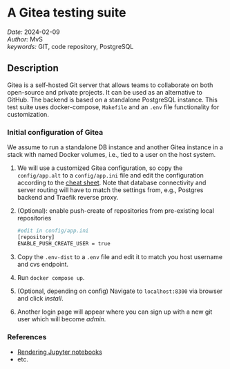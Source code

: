 # A Gitea testing suite

*Date:* 2024-02-09  
*Author:* MvS  
*keywords:* GIT, code repository, PostgreSQL

## Description

Gitea is a self-hosted Git server that allows teams to collaborate on both open-source and
private projects. It can be used as an alternative to GitHub.
The backend is based on a standalone PostgreSQL instance.
This test suite uses docker-compose, `Makefile` and an `.env` file functionality for customization.

### Initial configuration of Gitea

We assume to run a standalone DB instance and another Gitea instance in a stack with named Docker volumes, i.e.,
tied to a user on the host system.

1. We will use a customized Gitea configuration, so copy the `config/app.alt` to a `config/app.ini`
file and edit the configuration according to the [cheat sheet](https://docs.gitea.com/administration/config-cheat-sheet).
Note that database connectivity and server routing will have to match the settings from, e.g., Postgres backend
and Traefik reverse proxy.
2. (Optional): enable push-create of repositories from pre-existing local repositories

    ```bash
    #edit in config/app.ini
    [repository]
    ENABLE_PUSH_CREATE_USER = true
    ```

3. Copy the `.env-dist` to a `.env` file and edit it to match you host username and cvs endpoint.
4. Run `docker compose up`.
5. (Optional, depending on config) Navigate to `localhost:8300` via browser and click *install*.
6. Another login page will appear where you can sign up with a new git user which will become *admin*.

### References

- [Rendering Jupyter notebooks](https://blog.gitea.com/render-jupyter-notebooks/)
- etc.
